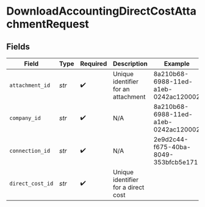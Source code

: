 # DownloadAccountingDirectCostAttachmentRequest


## Fields

| Field                                | Type                                 | Required                             | Description                          | Example                              |
| ------------------------------------ | ------------------------------------ | ------------------------------------ | ------------------------------------ | ------------------------------------ |
| `attachment_id`                      | *str*                                | :heavy_check_mark:                   | Unique identifier for an attachment  | 8a210b68-6988-11ed-a1eb-0242ac120002 |
| `company_id`                         | *str*                                | :heavy_check_mark:                   | N/A                                  | 8a210b68-6988-11ed-a1eb-0242ac120002 |
| `connection_id`                      | *str*                                | :heavy_check_mark:                   | N/A                                  | 2e9d2c44-f675-40ba-8049-353bfcb5e171 |
| `direct_cost_id`                     | *str*                                | :heavy_check_mark:                   | Unique identifier for a direct cost  |                                      |
